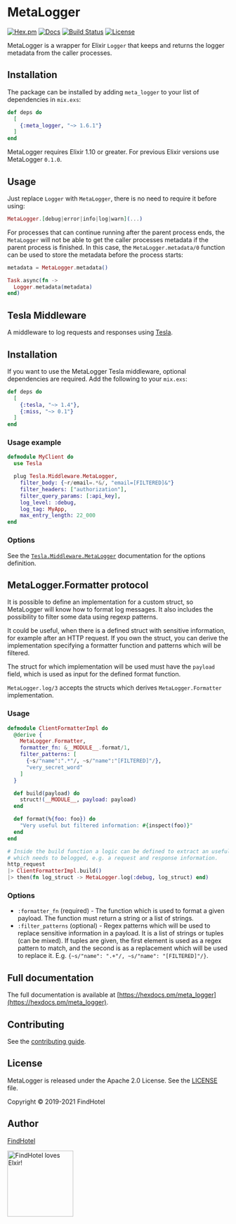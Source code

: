 # MetaLogger

[![Hex.pm](https://img.shields.io/hexpm/v/meta_logger.svg)](https://hex.pm/packages/meta_logger)
[![Docs](https://img.shields.io/badge/hex-docs-542581.svg)](https://hexdocs.pm/meta_logger)
[![Build Status](https://github.com/FindHotel/meta_logger/workflows/build/badge.svg?branch=master)](https://github.com/FindHotel/meta_logger/actions?query=branch%3Amaster)
[![License](https://img.shields.io/hexpm/l/meta_logger.svg)](https://github.com/FindHotel/meta_logger/blob/master/LICENSE)

MetaLogger is a wrapper for Elixir `Logger` that keeps and returns the logger metadata from the
caller processes.

## Installation

The package can be installed by adding `meta_logger` to your list of dependencies in `mix.exs`:

```elixir
def deps do
  [
    {:meta_logger, "~> 1.6.1"}
  ]
end
```

MetaLogger requires Elixir 1.10 or greater. For previous Elixir versions use MetaLogger `0.1.0`.

## Usage

Just replace `Logger` with `MetaLogger`, there is no need to require it before using:

```elixir
MetaLogger.[debug|error|info|log|warn](...)
```

For processes that can continue running after the parent process ends, the `MetaLogger` will not
be able to get the caller processes metadata if the parent process is finished. In this case, the
`MetaLogger.metadata/0` function can be used to store the metadata before the process starts:

```elixir
metadata = MetaLogger.metadata()

Task.async(fn ->
  Logger.metadata(metadata)
end)
```

## Tesla Middleware

A middleware to log requests and responses using [Tesla](https://hexdocs.pm/tesla).

## Installation

If you want to use the MetaLogger Tesla middleware, optional dependencies are required. Add the
following to your `mix.exs`:

```elixir
def deps do
  [
    {:tesla, "~> 1.4"},
    {:miss, "~> 0.1"}
  ]
end
```

### Usage example

```elixir
defmodule MyClient do
  use Tesla

  plug Tesla.Middleware.MetaLogger,
    filter_body: {~r/email=.*&/, "email=[FILTERED]&"}
    filter_headers: ["authorization"],
    filter_query_params: [:api_key],
    log_level: :debug,
    log_tag: MyApp,
    max_entry_length: 22_000
end
```

### Options

See the [`Tesla.Middleware.MetaLogger`](https://hexdocs.pm/meta_logger/Tesla.Middleware.MetaLogger.html)
documentation for the options definition.


## MetaLogger.Formatter protocol

It is possible to define an implementation for a custom struct, so MetaLogger will know how to
format log messages. It also includes the possibility to filter some data using regexp patterns.

It could be useful, when there is a defined struct with sensitive information, for example after
an HTTP request. If you own the struct, you can derive the implementation specifying a formatter
function and patterns which will be filtered.

The struct for which implementation will be used must have the `payload` field, which is used as
input for the defined format function.

`MetaLogger.log/3` accepts the structs which derives `MetaLogger.Formatter` implementation.

### Usage

```elixir
defmodule ClientFormatterImpl do
  @derive {
    MetaLogger.Formatter,
    formatter_fn: &__MODULE__.format/1,
    filter_patterns: [
      {~s/"name":".*"/, ~s/"name":"[FILTERED]"/},
      "very_secret_word"
    ]
  }

  def build(payload) do
    struct!(__MODULE__, payload: payload)
  end

  def format(%{foo: foo}) do
    "Very useful but filtered information: #{inspect(foo)}"
  end
end

# Inside the build function a logic can be defined to extract an useful payload
# which needs to belogged, e.g. a request and response information.
http_request
|> ClientFormatterImpl.build()
|> then(fn log_struct -> MetaLogger.log(:debug, log_struct) end)
```

### Options

* `:formatter_fn` (required) - The function which is used to format a given payload. The function
must return a string or a list of strings.
* `:filter_patterns` (optional) - Regex patterns which will be used to replace sensitive
information in a payload. It is a list of strings or tuples (can be mixed). If tuples are given,
the first element is used as a regex pattern to match, and the second is as a replacement which
will be used to replace it. E.g. `{~s/"name": ".+"/, ~s/"name": "[FILTERED]"/}`.

## Full documentation

The full documentation is available at [https://hexdocs.pm/meta_logger](https://hexdocs.pm/meta_logger).

## Contributing

See the [contributing guide](https://github.com/FindHotel/meta_logger/blob/master/CONTRIBUTING.md).

## License

MetaLogger is released under the Apache 2.0 License. See the
[LICENSE](https://github.com/FindHotel/meta_logger/blob/master/LICENSE) file.

Copyright © 2019-2021 FindHotel

## Author

[FindHotel](https://github.com/FindHotel)

<a href="https://careers.findhotel.net" title="FindHotel Careers" target="_blank"><img height="150" src="https://raw.githubusercontent.com/FindHotel/meta_logger/master/assets/fh-loves-elixir-holo.png" alt="FindHotel loves Elxir!"></a>
